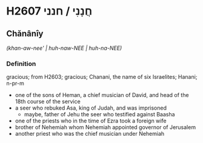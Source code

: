# H2607 חֲנָנִי / חנני

## Chănânîy

_(khan-aw-nee' | huh-naw-NEE | huh-na-NEE)_

### Definition

gracious; from H2603; gracious; Chanani, the name of six Israelites; Hanani; n-pr-m

- one of the sons of Heman, a chief musician of David, and head of the 18th course of the service
- a seer who rebuked Asa, king of Judah, and was imprisoned
  - maybe, father of Jehu the seer who testified against Baasha
- one of the priests who in the time of Ezra took a foreign wife
- brother of Nehemiah whom Nehemiah appointed governor of Jerusalem
- another priest who was the chief musician under Nehemiah
